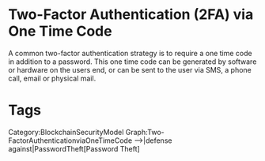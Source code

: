 # Two-Factor Authentication (2FA) via One Time Code

A common two-factor authentication strategy is to require a one time code in addition to a password. This one time code can be generated by software or hardware on the users end, or can be sent to the user via SMS, a phone call, email or physical mail.

# Tags

Category:BlockchainSecurityModel
Graph:Two-FactorAuthenticationviaOneTimeCode -->|defense against|PasswordTheft[Password Theft]
